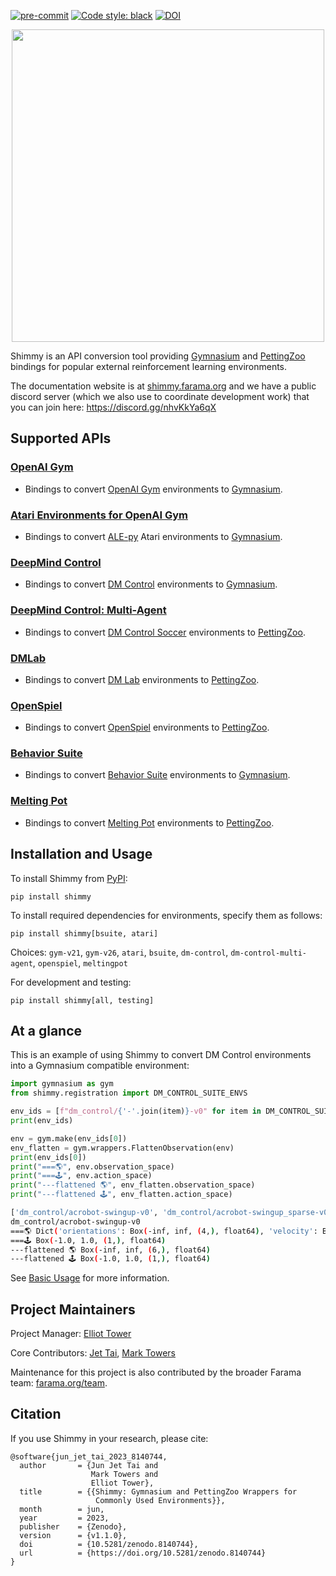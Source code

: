 [![pre-commit](https://img.shields.io/badge/pre--commit-enabled-brightgreen?logo=pre-commit&logoColor=white)](https://pre-commit.com/) [![Code style: black](https://img.shields.io/badge/code%20style-black-000000.svg)](https://github.com/psf/black) [![DOI](https://zenodo.org/badge/DOI/10.5281/zenodo.8140744.svg)](https://doi.org/10.5281/zenodo.8140744)

<p align="center">
    <img src="https://raw.githubusercontent.com/Farama-Foundation/Shimmy/main/shimmy-text.png" width="500px"/>
</p>

Shimmy is an API conversion tool providing [Gymnasium](https://github.com/farama-Foundation/gymnasium) and [PettingZoo](https://github.com/farama-Foundation/pettingZoo/) bindings for popular external reinforcement learning environments.

The documentation website is at [shimmy.farama.org](https://shimmy.farama.org/) and we have a public discord server (which we also use to coordinate development work) that you can join here: https://discord.gg/nhvKkYa6qX

## Supported APIs

### [OpenAI Gym](http://shimmy.farama.org/contents/gym/)
- Bindings to convert [OpenAI Gym](https://github.com/openai/gym) environments to [Gymnasium](https://gymnasium.farama.org/).

### [Atari Environments for OpenAI Gym](http://shimmy.farama.org/contents/atari/)
- Bindings to convert [ALE-py](https://github.com/mgbellemare/Arcade-Learning-Environment) Atari environments to [Gymnasium](https://gymnasium.farama.org/).

### [DeepMind Control](http://shimmy.farama.org/contents/dm_control/)
- Bindings to convert [DM Control](https://github.com/deepmind/dm_control/) environments to [Gymnasium](https://gymnasium.farama.org/). 

### [DeepMind Control: Multi-Agent](http://shimmy.farama.org/contents/dm_multi/)
- Bindings to convert [DM Control Soccer](https://github.com/deepmind/dm_control/blob/main/dm_control/locomotion/soccer/README.md) environments to [PettingZoo](https://pettingzoo.farama.org/).

### [DMLab](http://shimmy.farama.org/contents/dm_lab/)
- Bindings to convert [DM Lab](https://github.com/deepmind/lab) environments to [PettingZoo](https://pettingzoo.farama.org/).

### [OpenSpiel](shimmy.farama.org/contents/open_spiel/)
- Bindings to convert [OpenSpiel](https://github.com/deepmind/open_spiel) environments to [PettingZoo](https://pettingzoo.farama.org/).

### [Behavior Suite](http://shimmy.farama.org/contents/bsuite/)
- Bindings to convert [Behavior Suite](https://github.com/deepmind/bsuite) environments to [Gymnasium](https://gymnasium.farama.org/).

### [Melting Pot](http://shimmy.farama.org/contents/meltingpot/)
- Bindings to convert [Melting Pot](https://github.com/deepmind/meltingpot) environments to [PettingZoo](https://pettingzoo.farama.org/).


## Installation and Usage

To install Shimmy from [PyPI](https://pypi.org/):
```
pip install shimmy
```
To install required dependencies for environments, specify them as follows:
```
pip install shimmy[bsuite, atari]
```

Choices: `gym-v21`, `gym-v26`, `atari`, `bsuite`, `dm-control`, `dm-control-multi-agent`, `openspiel`, `meltingpot`

For development and testing:

```
pip install shimmy[all, testing]
```

## At a glance

This is an example of using Shimmy to convert DM Control environments into a Gymnasium compatible environment:

```python
import gymnasium as gym
from shimmy.registration import DM_CONTROL_SUITE_ENVS

env_ids = [f"dm_control/{'-'.join(item)}-v0" for item in DM_CONTROL_SUITE_ENVS]
print(env_ids)

env = gym.make(env_ids[0])
env_flatten = gym.wrappers.FlattenObservation(env)
print(env_ids[0])
print("===🌎", env.observation_space)
print("===🕹️", env.action_space)
print("---flattened 🌎", env_flatten.observation_space)
print("---flattened 🕹️", env_flatten.action_space)
```
```bash
['dm_control/acrobot-swingup-v0', 'dm_control/acrobot-swingup_sparse-v0', 'dm_control/ball_in_cup-catch-v0', 'dm_control/cartpole-balance-v0', 'dm_control/cartpole-balance_sparse-v0', 'dm_control/cartpole-swingup-v0', 'dm_control/cartpole-swingup_sparse-v0', 'dm_control/cartpole-two_poles-v0', 'dm_control/cartpole-three_poles-v0', 'dm_control/cheetah-run-v0', 'dm_control/dog-stand-v0', 'dm_control/dog-walk-v0', 'dm_control/dog-trot-v0', 'dm_control/dog-run-v0', 'dm_control/dog-fetch-v0', 'dm_control/finger-spin-v0', 'dm_control/finger-turn_easy-v0', 'dm_control/finger-turn_hard-v0', 'dm_control/fish-upright-v0', 'dm_control/fish-swim-v0', 'dm_control/hopper-stand-v0', 'dm_control/hopper-hop-v0', 'dm_control/humanoid-stand-v0', 'dm_control/humanoid-walk-v0', 'dm_control/humanoid-run-v0', 'dm_control/humanoid-run_pure_state-v0', 'dm_control/humanoid_CMU-stand-v0', 'dm_control/humanoid_CMU-run-v0', 'dm_control/lqr-lqr_2_1-v0', 'dm_control/lqr-lqr_6_2-v0', 'dm_control/manipulator-bring_ball-v0', 'dm_control/manipulator-bring_peg-v0', 'dm_control/manipulator-insert_ball-v0', 'dm_control/manipulator-insert_peg-v0', 'dm_control/pendulum-swingup-v0', 'dm_control/point_mass-easy-v0', 'dm_control/point_mass-hard-v0', 'dm_control/quadruped-walk-v0', 'dm_control/quadruped-run-v0', 'dm_control/quadruped-escape-v0', 'dm_control/quadruped-fetch-v0', 'dm_control/reacher-easy-v0', 'dm_control/reacher-hard-v0', 'dm_control/stacker-stack_2-v0', 'dm_control/stacker-stack_4-v0', 'dm_control/swimmer-swimmer6-v0', 'dm_control/swimmer-swimmer15-v0', 'dm_control/walker-stand-v0', 'dm_control/walker-walk-v0', 'dm_control/walker-run-v0']
dm_control/acrobot-swingup-v0
===🌎 Dict('orientations': Box(-inf, inf, (4,), float64), 'velocity': Box(-inf, inf, (2,), float64))
===🕹️ Box(-1.0, 1.0, (1,), float64)
---flattened 🌎 Box(-inf, inf, (6,), float64)
---flattened 🕹️ Box(-1.0, 1.0, (1,), float64)
```

See [Basic Usage](https://shimmy.farama.org/content/basic_usage/) for more information.

## Project Maintainers

Project Manager: [Elliot Tower](https://github.com/elliottower/)

Core Contributors: [Jet Tai](https://github.com/jjshoots/), [Mark Towers](https://github.com/pseudo-rnd-thoughts/)

Maintenance for this project is also contributed by the broader Farama team: [farama.org/team](https://farama.org/team).

## Citation

If you use Shimmy in your research, please cite:
```
@software{jun_jet_tai_2023_8140744,
  author       = {Jun Jet Tai and
                  Mark Towers and
                  Elliot Tower},
  title        = {{Shimmy: Gymnasium and PettingZoo Wrappers for 
                   Commonly Used Environments}},
  month        = jun,
  year         = 2023,
  publisher    = {Zenodo},
  version      = {v1.1.0},
  doi          = {10.5281/zenodo.8140744},
  url          = {https://doi.org/10.5281/zenodo.8140744}
}
```
